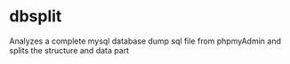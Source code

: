# dbsplit
Analyzes a complete mysql database dump sql file from phpmyAdmin and splits the structure and data part
